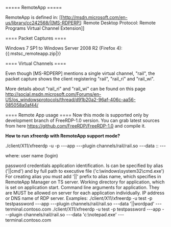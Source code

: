 
===== RemoteApp =====

RemoteApp is defined in: 
[[http://msdn.microsoft.com/en-us/library/cc242568/|[MS-RDPERP]:   Remote Desktop Protocol: Remote Programs Virtual Channel Extension]] 

==== Packet Captures ====

Windows 7 SP1 to Windows Server 2008 R2 (Firefox 4): {{:mstsc_remoteapp.zip|}}

==== Virtual Channels ====

Even though [MS-RDPERP] mentions a single virtual channel, "rail", the packet capture shows the client registering "rail", "rail_ri" and "rail_wi".

More details about "rail_ri" and "rail_wi" can be found on this page 
http://social.msdn.microsoft.com/Forums/en-US/os_windowsprotocols/thread/d91b20a2-96af-406c-aa56-085058a0af44/ 

==== Remote App usage ====
Now this mode is supported only by development branch of FreeRDP-1.0 version.
You can grab latest sources from here https://github.com/FreeRDP/FreeRDP-1.0 and compile it.

**How to run xfreerdp with RemoteApp support mode?**

./client/X11/xfreerdp -u <UserName> -p <Password> ---app ---plugin channels/rail/rail.so ---data <ExeOfFile>:<WorkingDir>:<Arguments> --- <ServerHost>

where:
<UserName>
user name (login)

<Password>
password credentials

<ExeOfFile>
application identification.
Is can be specified by alias ('||cmd') and by full path to executive file ('c:\windows\system32\cmd.exe')
For creating alias you must add '||' prefix to alias name, which specifies in RemoteApp Manager on TS server.

<WorkingDir>
Working directory for application, which is set on application start.

<Arguments>
Command line arguments for application. They are MUST be allowed on server for each application individually.

<ServerHost>
IP address or DNS name of RDP server.
Examples:
./client/X11/xfreerdp -u test -p testpassword ---app ---plugin channels/rail/rail.so ---data '||wordpad' --- terminal.contoso.com
./client/X11/xfreerdp -u test -p testpassword ---app ---plugin channels/rail/rail.so ---data 'c:\notepad.exe' --- terminal.contoso.com
